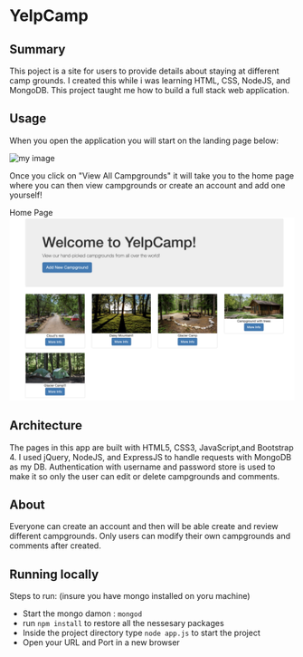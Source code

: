 # YelpCamp
## Summary
This poject is a site for users to provide details about staying at different camp grounds. I created this while i was learning HTML, CSS, NodeJS, and MongoDB. This project taught me how to build a full stack web application. 

## Usage

When you open the application you will start on the landing page below:

![my image](demo/landingPage.png)

Once you click on "View All Campgrounds" it will take you to the home page where you can then view campgrounds or create an account and add one yourself!

Home Page
![my image](demo/home.png)

## Architecture 

The pages in this app are built with HTML5, CSS3, JavaScript,and Bootstrap 4. I used jQuery, NodeJS, and ExpressJS to handle requests with MongoDB as my DB. Authentication with username and password store is used to make it so only the user can edit or delete campgrounds and comments.

## About

Everyone can create an account and then will be able create and review different campgrounds. Only users can modify their own campgrounds and comments after created.

## Running locally
Steps to run:
(insure you have mongo installed on yoru machine)
- Start the mongo damon : `mongod`
- run `npm install` to restore all the nessesary packages
- Inside the project directory type `node app.js` to start the project
- Open your URL and Port in a new browser

